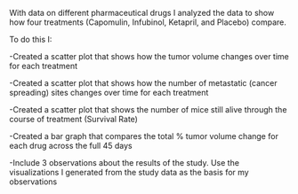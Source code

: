 With data on different pharmaceutical drugs I analyzed the data to show how four treatments (Capomulin, Infubinol, Ketapril, and Placebo) compare.

To do this I:

  -Created a scatter plot that shows how the tumor volume changes over time for each treatment
  
  -Created a scatter plot that shows how the number of metastatic (cancer spreading) sites changes over time for each treatment
  
  -Created a scatter plot that shows the number of mice still alive through the course of treatment (Survival Rate)
  
  -Created a bar graph that compares the total % tumor volume change for each drug across the full 45 days
  
  -Include 3 observations about the results of the study. Use the visualizations I generated from the study data as the basis for my    observations

